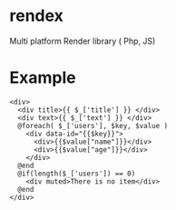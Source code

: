 # rendex
Multi platform Render library ( Php, JS)

# Example

```
<div>
  <div title>{{ $_['title'] }} </div>
  <div text>{{ $_['text'] }} </div>
  @foreach( $_['users'], $key, $value )
    <div data-id="{{$key}}">
      <div>{{$value["name"]}}</div>
      <div>{{$value["age"]}}</div>
    </div>
  @end
  @if(length($_['users']) == 0)
    <div muted>There is no item</div>
  @end
</div>
```
